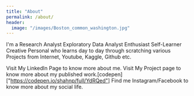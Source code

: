 ```yaml
---
title: "About"
permalink: /about/
header:
  image: "/images/Boston_common_washington.jpg"
---
```


I'm a Research Analyst  Exploratory Data Analyst  Enthusiast  Self-Learner  Creative Personal  who learns day to day through scratching various Projects from Internet, Youtube, Kaggle, Github etc.

Visit My LinkedIn Page to know more about me.
Visit My Project page to know more about my published work.[codepen]["https://codepen.io/shahnp/full/YdRQed"]
Find me Instagram/Facebook to know more about my social life.
